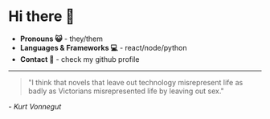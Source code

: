 # Hi there 👋

- **Pronouns 😺** - they/them
- **Languages & Frameworks 💻** - react/node/python
- **Contact 📨** - check my github profile
---

> "I think that novels that leave out technology misrepresent life as badly as Victorians misrepresented life by leaving out sex."

*- Kurt Vonnegut*